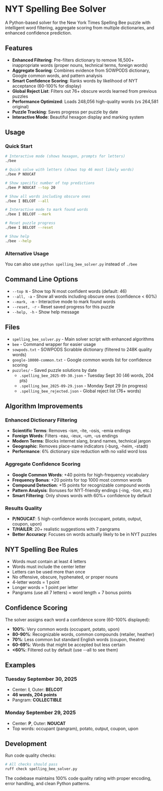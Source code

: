 # NYT Spelling Bee Solver

A Python-based solver for the New York Times Spelling Bee puzzle with
intelligent word filtering, aggregate scoring from multiple dictionaries, and
enhanced confidence prediction.

## Features

- **Enhanced Filtering**: Pre-filters dictionary to remove 16,500+
  inappropriate words (proper nouns, technical terms, foreign words)
- **Aggregate Scoring**: Combines evidence from SOWPODS dictionary, Google
  common words, and pattern analysis
- **Smart Confidence Scoring**: Ranks words by likelihood of NYT acceptance
  (60-100% for display)
- **Global Reject List**: Filters out 76+ obscure words learned from previous
  puzzles
- **Performance Optimized**: Loads 248,056 high-quality words (vs 264,581
  original)
- **Puzzle Tracking**: Saves progress per puzzle by date
- **Interactive Mode**: Beautiful hexagon display and marking system

## Usage

### Quick Start

```bash
# Interactive mode (shows hexagon, prompts for letters)
./bee

# Quick solve with letters (shows top 46 most likely words)
./bee P NOUCAT

# Show specific number of top predictions
./bee P NOUCAT --top 20

# Show all words including obscure ones
./bee I BELCOT --all

# Interactive mode to mark found words
./bee I BELCOT --mark

# Reset puzzle progress
./bee I BELCOT --reset

# Show help
./bee --help
```

### Alternative Usage

You can also use `python spelling_bee_solver.py` instead of `./bee`

## Command Line Options

- `--top N` - Show top N most confident words (default: 46)
- `--all, -a` - Show all words including obscure ones (confidence < 60%)
- `--mark, -m` - Interactive mode to mark found words
- `--reset, -r` - Reset saved progress for this puzzle
- `--help, -h` - Show help message

## Files

- `spelling_bee_solver.py` - Main solver script with enhanced algorithms
- `bee` - Command wrapper for easier usage
- `sowpods.txt` - SOWPODS Scrabble dictionary (filtered to 248K quality words)
- `google-10000-common.txt` - Google common words list for confidence scoring
- `puzzles/` - Saved puzzle solutions by date
  - `.spelling_bee_2025-09-30.json` - Tuesday Sept 30 (46 words, 204 pts)
  - `.spelling_bee_2025-09-29.json` - Monday Sept 29 (in progress)
  - `.spelling_bee_rejected.json` - Global reject list (76+ words)

## Algorithm Improvements

### Enhanced Dictionary Filtering

- **Scientific Terms**: Removes -ism, -ite, -osis, -emia endings
- **Foreign Words**: Filters -eau, -ieux, -um, -us endings  
- **Modern Terms**: Blocks internet slang, brand names, technical jargon
- **Geographic**: Removes place-name indicators (-burg, -heim, -stadt)
- **Performance**: 6% dictionary size reduction with no valid word loss

### Aggregate Confidence Scoring

- **Google Common Words**: +40 points for high-frequency vocabulary
- **Frequency Bonus**: +20 points for top 1000 most common words
- **Compound Detection**: +15 points for recognizable compound words
- **Pattern Analysis**: Bonuses for NYT-friendly endings (-ing, -tion, etc.)
- **Smart Filtering**: Only shows words with 60%+ confidence by default

### Results Quality

- **P/NOUCAT**: 5 high-confidence words (occupant, potato, output, coupon,
  upon)
- **T/HAILER**: 20+ realistic suggestions with 7 pangrams
- **Better Accuracy**: Focuses on words actually likely to be in NYT puzzles

## NYT Spelling Bee Rules

- Words must contain at least 4 letters
- Words must include the center letter
- Letters can be used more than once
- No offensive, obscure, hyphenated, or proper nouns
- 4-letter words = 1 point
- Longer words = 1 point per letter
- Pangrams (use all 7 letters) = word length + 7 bonus points

## Confidence Scoring

The solver assigns each word a confidence score (60-100% displayed):

- **100%**: Very common words (occupant, potato, upon)
- **80-90%**: Recognizable words, common compounds (retailer, heather)
- **70%**: Less common but standard English words (coupon, theatre)
- **60-69%**: Words that might be accepted but less certain
- **<60%**: Filtered out by default (use --all to see them)

## Examples

### Tuesday September 30, 2025

- Center: **I**, Outer: **BELCOT**
- **46 words, 204 points**
- Pangram: **COLLECTIBLE**

### Monday September 29, 2025

- Center: **P**, Outer: **NOUCAT**
- Top words: occupant (pangram), potato, output, coupon, upon

## Development

Run code quality checks:

```bash
# All checks should pass
ruff check spelling_bee_solver.py
```

The codebase maintains 100% code quality rating with proper encoding, error
handling, and clean Python patterns.
